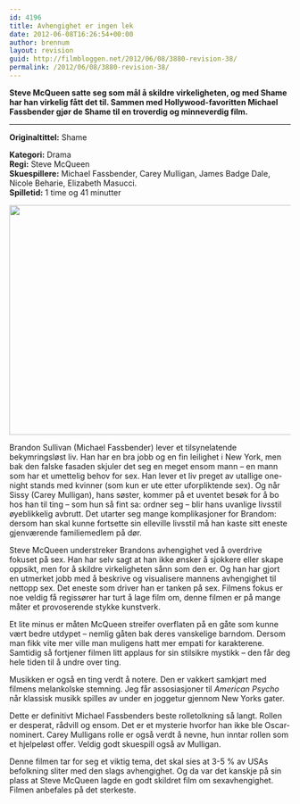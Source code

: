 ```yaml
---
id: 4196
title: Avhengighet er ingen lek
date: 2012-06-08T16:26:54+00:00
author: brennum
layout: revision
guid: http://filmbloggen.net/2012/06/08/3880-revision-38/
permalink: /2012/06/08/3880-revision-38/
---
```

**Steve McQueen satte seg som mål å skildre virkeligheten, og med Shame har han virkelig fått det til. Sammen med Hollywood-favoritten Michael Fassbender gjør de Shame til en troverdig og minneverdig film.**  
****

**<!--more-->Originaltittel:** Shame

  
**Kategori:** Drama  
**Regi:** Steve McQueen  
**Skuespillere:** Michael Fassbender, Carey Mulligan, James Badge Dale, Nicole Beharie, Elizabeth Masucci.  
**Spilletid:** 1 time og 41 minutter

<a href="http://filmbloggen.net/2012/06/07/avhengighet-er-ingen-lek/michael-fassbender-in-shame/" rel="attachment wp-att-3932"><img class="alignnone size-large wp-image-3932" src="http://filmbloggen.net/wp-content/uploads//2012/06/Michael-Fassbender-in-Shame-620x412.jpg" alt="" width="620" height="412" /></a>

Brandon Sullivan (Michael Fassbender) lever et tilsynelatende bekymringsløst liv. Han har en bra jobb og en fin leilighet i New York, men bak den falske fasaden skjuler det seg en meget ensom mann &#8211; en mann som har et umettelig behov for sex. Han lever et liv preget av utallige one-night stands med kvinner (som kun er ute etter uforpliktende sex). Og når Sissy (Carey Mulligan), hans søster, kommer på et uventet besøk for å bo hos han til ting &#8211; som hun så fint sa: ordner seg &#8211; blir hans uvanlige livsstil øyeblikkelig avbrutt. Det utarter seg mange komplikasjoner for Brandom: dersom han skal kunne fortsette sin elleville livsstil må han kaste sitt eneste gjenværende familiemedlem på dør.

Steve McQueen understreker Brandons avhengighet ved å overdrive fokuset på sex. Han har selv sagt at han ikke ønsker å sjokkere eller skape oppsikt, men for å skildre virkeligheten sånn som den er. Og han har gjort en utmerket jobb med å beskrive og visualisere mannens avhengighet til nettopp sex. Det eneste som driver han er tanken på sex. Filmens fokus er noe veldig få regissører har turt å lage film om, denne filmen er på mange måter et provoserende stykke kunstverk.

Et lite minus er måten McQueen streifer overflaten på en gåte som kunne vært bedre utdypet &#8211; nemlig gåten bak deres vanskelige barndom. Dersom man fikk vite mer ville man muligens hatt mer empati for karakterene. Samtidig så fortjener filmen litt applaus for sin stilsikre mystikk &#8211; den får deg hele tiden til å undre over ting.

Musikken er også en ting verdt å notere. Den er vakkert samkjørt med filmens melankolske stemning. Jeg får assosiasjoner til _American Psycho_ når klassisk musikk spilles av under en joggetur gjennom New Yorks gater.

Dette er definitivt Michael Fassbenders beste rolletolkning så langt. Rollen er desperat, rådvill og ensom. Det er et mysterie hvorfor han ikke ble Oscar-nominert. Carey Mulligans rolle er også verdt å nevne, hun inntar rollen som et hjelpeløst offer. Veldig godt skuespill også av Mulligan.

Denne filmen tar for seg et viktig tema, det skal sies at 3-5 % av USAs befolkning sliter med den slags avhengighet. Og da var det kanskje på sin plass at Steve McQueen lagde en godt skildret film om sexavhengighet. Filmen anbefales på det sterkeste.

<div class="video-shortcode">
</div>